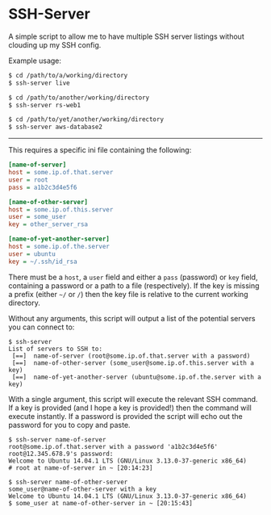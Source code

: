 # SSH-Server

A simple script to allow me to have multiple SSH server listings without clouding up my SSH config.

Example usage:

```sh
$ cd /path/to/a/working/directory
$ ssh-server live
```

```sh
$ cd /path/to/another/working/directory
$ ssh-server rs-web1
```

```sh
$ cd /path/to/yet/another/working/directory
$ ssh-server aws-database2
```

----

This requires a specific ini file containing the following:

```ini
[name-of-server]
host = some.ip.of.that.server
user = root
pass = a1b2c3d4e5f6

[name-of-other-server]
host = some.ip.of.this.server
user = some_user
key = other_server_rsa

[name-of-yet-another-server]
host = some.ip.of.the.server
user = ubuntu
key = ~/.ssh/id_rsa
```

There must be a `host`, a `user` field and either a `pass` (password) or `key` field, containing a password or a path to
a file (respectively). If the key is missing a prefix (either `~/` or `/`) then the key file is relative to the current
working directory.

Without any arguments, this script will output a list of the potential servers you can connect to:

```
$ ssh-server
List of servers to SSH to:
 [==]  name-of-server (root@some.ip.of.that.server with a password)
 [==]  name-of-other-server (some_user@some.ip.of.this.server with a key)
 [==]  name-of-yet-another-server (ubuntu@some.ip.of.the.server with a key)
```

With a single argument, this script will execute the relevant SSH command. If a key is provided (and I hope a key is 
provided!) then the command will execute instantly. If a password is provided the script will echo out the password for
you to copy and paste.

```
$ ssh-server name-of-server 
root@some.ip.of.that.server with a password 'a1b2c3d4e5f6'
root@12.345.678.9's password:
Welcome to Ubuntu 14.04.1 LTS (GNU/Linux 3.13.0-37-generic x86_64)
# root at name-of-server in ~ [20:14:23]
```

```
$ ssh-server name-of-other-server
some_user@name-of-other-server with a key
Welcome to Ubuntu 14.04.1 LTS (GNU/Linux 3.13.0-37-generic x86_64)
$ some_user at name-of-other-server in ~ [20:15:43]
```